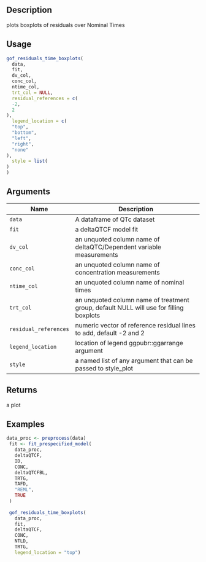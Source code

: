 ## Description

plots boxplots of residuals over Nominal Times

## Usage

```r
gof_residuals_time_boxplots(
  data,
  fit,
  dv_col,
  conc_col,
  ntime_col,
  trt_col = NULL,
  residual_references = c(
  -2,
  2
),
  legend_location = c(
  "top",
  "bottom",
  "left",
  "right",
  "none"
),
  style = list(
)
)
```

## Arguments

| Name | Description |
|------|-------------|
| `data` | A dataframe of QTc dataset |
| `fit` | a deltaQTCF model fit |
| `dv_col` | an unquoted column name of deltaQTC/Dependent variable measurements |
| `conc_col` | an unquoted column name of concentration measurements |
| `ntime_col` | an unquoted column name of nominal times |
| `trt_col` | an unquoted column name of treatment group, default NULL will use for filling boxplots |
| `residual_references` | numeric vector of reference residual lines to add, default -2 and 2 |
| `legend_location` | location of legend ggpubr::ggarrange argument |
| `style` | a named list of any argument that can be passed to style_plot |

## Returns

a plot

## Examples

```r
data_proc <- preprocess(data)
 fit <- fit_prespecified_model(
   data_proc,
   deltaQTCF,
   ID,
   CONC,
   deltaQTCFBL,
   TRTG,
   TAFD,
   "REML",
   TRUE
 )
 
 gof_residuals_time_boxplots(
   data_proc,
   fit,
   deltaQTCF,
   CONC,
   NTLD,
   TRTG,
   legend_location = "top")
```



